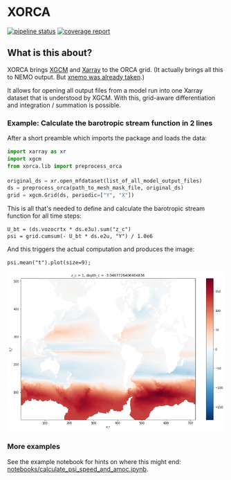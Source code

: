 # XORCA

[![pipeline status](https://git.geomar.de/willi-rath/xorca/badges/master/pipeline.svg)](https://git.geomar.de/willi-rath/xorca/commits/master)
[![coverage report](https://git.geomar.de/willi-rath/xorca/badges/master/coverage.svg)](https://git.geomar.de/willi-rath/xorca/commits/master)


## What is this about?

XORCA brings [XGCM](https://xgcm.readthedocs.io) and
[Xarray](https://xarray.pydata.org) to the ORCA grid.  (It actually brings all
this to NEMO output.  But [xnemo was already
taken](https://github.com/serazing/xnemo).)

It allows for opening all output files from a model run into one Xarray dataset
that is understood by XGCM.  With this, grid-aware differentiation and
integration / summation is possible.


### Example: Calculate the barotropic stream function in 2 lines

After a short preamble which imports the package and loads the data:

```python
import xarray as xr
import xgcm
from xorca.lib import preprocess_orca

original_ds = xr.open_mfdataset(list_of_all_model_output_files)
ds = preprocess_orca(path_to_mesh_mask_file, original_ds)
grid = xgcm.Grid(ds, periodic=["Y", "X"])
```

This is all that's needed to define and calculate the barotropic stream
function for all time steps:
```
U_bt = (ds.vozocrtx * ds.e3u).sum("z_c")
psi = grid.cumsum(- U_bt * ds.e2u, "Y") / 1.0e6
```

And this triggers the actual computation and produces the image:
```
psi.mean("t").plot(size=9);
```

![barotropic stream function](doc/images/barotropic_stream_function.png)

### More examples

See the example notebook for hints on where this might end:
[notebooks/calculate_psi_speed_and_amoc.ipynb](notebooks/calculate_psi_speed_and_amoc.ipynb).
